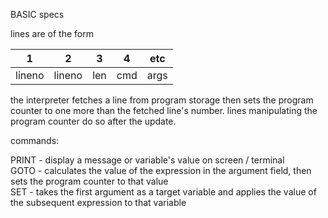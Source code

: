 BASIC specs

lines are of the form

| 1 | 2 | 3 | 4 | etc |
| - | - | - | - | - |
| lineno | lineno | len | cmd | args |

the interpreter fetches a line from program storage then sets the program counter to one more than the fetched line's number.
lines manipulating the program counter do so after the update.

commands:  
  
PRINT - display a message or variable's value on screen / terminal  
GOTO - calculates the value of the expression in the argument field, then sets the program counter to that value  
SET - takes the first argument as a target variable and applies the value of the subsequent expression to that variable  
